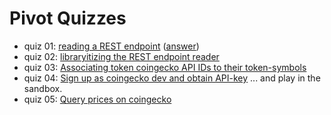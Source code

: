 # Pivot Quizzes

* quiz 01: [reading a REST endpoint](quiz01) 
([answer](answer02.rs))
* quiz 02: [libraryitizing the REST endpoint reader](quiz02)
* quiz 03: [Associating token coingecko API IDs to their token-symbols](quiz03)
* quiz 04: [Sign up as coingecko dev and obtain API-key](quiz04) ... and
play in the sandbox.
* quiz 05: [Query prices on coingecko](quiz05)
